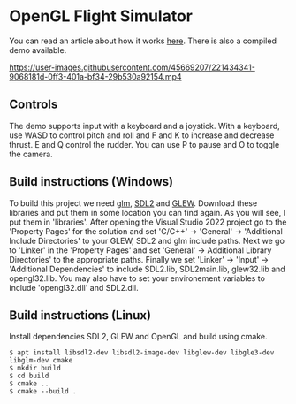 # OpenGL Flight Simulator

You can read an article about how it works [here](https://www.jakobmaier.at/posts/flight-simulation/). There is also a compiled demo available.

https://user-images.githubusercontent.com/45669207/221434341-9068181d-0ff3-401a-bf34-29b530a92154.mp4

## Controls

The demo supports input with a keyboard and a joystick. With a keyboard, use WASD to control pitch and roll and F and K to increase and decrease thrust. E and Q control the rudder. You can use P to pause and O to toggle the camera.

## Build instructions (Windows)

To build this project we need [glm](https://github.com/g-truc/glm), [SDL2](https://www.libsdl.org/) and [GLEW](https://glew.sourceforge.net/). Download these libraries and put them in some location you can find again. As you will see, I put them in 'libraries'. After opening
the Visual Studio 2022 project go to the 'Property Pages' for the solution and set 'C/C++' -> 'General' -> 'Additional Include Directories' to your GLEW, SDL2 and glm include paths. Next we go to 'Linker' in the 'Property Pages' and set 'General' -> Additional Library Directories' to the appropriate paths.
Finally we set 'Linker' -> 'Input' -> 'Additional Dependencies' to include SDL2.lib, SDL2main.lib, glew32.lib and opengl32.lib. You may also have to set your environement variables to include 'opengl32.dll' and SDL2.dll.


## Build instructions (Linux)

Install dependencies SDL2, GLEW and OpenGL and build using cmake.

```
$ apt install libsdl2-dev libsdl2-image-dev libglew-dev libgle3-dev libglm-dev cmake
$ mkdir build 
$ cd build
$ cmake ..
$ cmake --build .
```